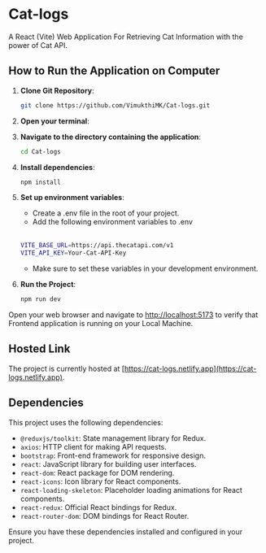 # Cat-logs

A React (Vite) Web Application For Retrieving Cat Information with the power of Cat API.

## How to Run the Application on Computer
1. **Clone Git Repository**:
    ```sh
    git clone https://github.com/VimukthiMK/Cat-logs.git
    ```

2. **Open your terminal**:

3. **Navigate to the directory containing the application**:
    ```sh
    cd Cat-logs
    ```

4. **Install dependencies**:
    ```sh
    npm install
    ```

5. **Set up environment variables**:
   - Create a .env file in the root of your project.
    - Add the following environment variables to .env
   <br>
   
    ```sh
   VITE_BASE_URL=https://api.thecatapi.com/v1
    VITE_API_KEY=Your-Cat-API-Key
    ```
   - Make sure to set these variables in your development environment.
  
6. **Run the Project**:
    ```sh
    npm run dev
    ```

Open your web browser and navigate to [http://localhost:5173](http://localhost:5173) to verify that Frontend application is running on your Local Machine.

## Hosted Link

The project is currently hosted at [https://cat-logs.netlify.app](https://cat-logs.netlify.app).

## Dependencies

This project uses the following dependencies:

- `@reduxjs/toolkit`: State management library for Redux.
- `axios`: HTTP client for making API requests.
- `bootstrap`: Front-end framework for responsive design.
- `react`: JavaScript library for building user interfaces.
- `react-dom`: React package for DOM rendering.
- `react-icons`: Icon library for React components.
- `react-loading-skeleton`: Placeholder loading animations for React components.
- `react-redux`: Official React bindings for Redux.
- `react-router-dom`: DOM bindings for React Router.

Ensure you have these dependencies installed and configured in your project.
